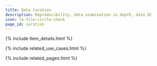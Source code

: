 ```yaml
---
title: Data Curation
description: Reproducibility, data examination in depth, data QC
icon: fa-file-circle-check
page_id: curation
---
```

{% include item_details.html %}

{% include related_use_cases.html %}

{% include related_pages.html %}
